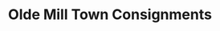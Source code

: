 ---
title: "Olde Mill Town Consignments"
url: /remerton/olde-mill-town-consignments-al-brooks-drive/
shop: charity
---